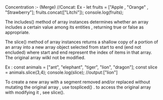 Concentration :- (Merge)
//Concat:
Ex - let fruits = ["Apple , "Orange" , "Strawberry"];
fruits.concat(["Litchi"]);
console.log(fruits);

The includes() method of array instances determines whether an array includes a certain value among its entities , returning true or false as appropriate.

The slice() method of array instances returns a shallow copy of a portion of an array into a new array object selected from start to end (end not encluded) where start and end represent the index of items in that array. The original array wilkl not be modified.

Ex :  const animals = ["ant", "elephant", "tiger", "lion", "dragon"];
 const slice = animals.slice(3,4);
 console.log(slice); //output:["lion"]

 To create a new array with a segment removed and/or replaced without mutating the original array , use tospliced() . to access the original array with modifying it , see slice().

 